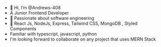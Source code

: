 - 👋 Hi, I’m @Andrews-408
- A Junior Frontend Developer
- 👀 Passionate about software engineering
- 🌱 React Js, NodeJs, Express, Tailwind CSS, MongoDB , Styled Components
- Familiar with typescript, javascript, python 
- I'm looking forward to collaborate on any project that uses MERN Stack

